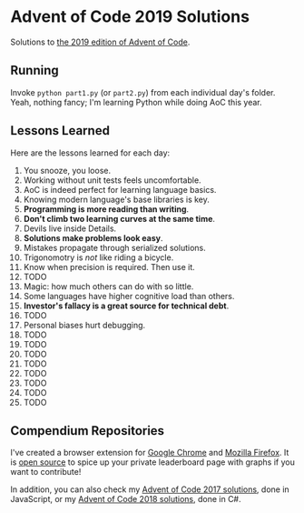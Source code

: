 # Advent of Code 2019 Solutions

Solutions to [the 2019 edition of Advent of Code](https://adventofcode.com/2019).

## Running

Invoke `python part1.py` (or `part2.py`) from each individual day's folder.
Yeah, nothing fancy; I'm learning Python while doing AoC this year.

## Lessons Learned

Here are the lessons learned for each day:

1. You snooze, you loose.
2. Working without unit tests feels uncomfortable.
3. AoC is indeed perfect for learning language basics.
4. Knowing modern language's base libraries is key.
5. **Programming is more reading than writing**.
6. **Don't climb two learning curves at the same time**.
7. Devils live inside Details.
8. **Solutions make problems look easy**.
9. Mistakes propagate through serialized solutions.
10. Trigonomotry is _not_ like riding a bicycle.
11. Know when precision is required. Then use it.
12. TODO
13. Magic: how much others can do with so little.
14. Some languages have higher cognitive load than others.
15. **Investor's fallacy is a great source for technical debt**.
16. TODO
17. Personal biases hurt debugging.
18. TODO
19. TODO
20. TODO
21. TODO
22. TODO
23. TODO
24. TODO
25. TODO

## Compendium Repositories

I've created a browser extension for [Google Chrome](https://chrome.google.com/webstore/detail/ipbomkmbokofodhhjpipflmdplipblbe) and [Mozilla Firefox](https://addons.mozilla.org/en-US/firefox/addon/advent-of-code-charts/).
It is [open source](https://github.com/jeroenheijmans/advent-of-code-charts) to spice up your private leaderboard page with graphs if you want to contribute!

In addition, you can also check my [Advent of Code 2017 solutions](https://github.com/jeroenheijmans/advent-of-code-2017), done in JavaScript, or my [Advent of Code 2018 solutions](https://github.com/jeroenheijmans/advent-of-code-2018), done in C#.
